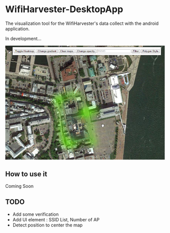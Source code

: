 # WifiHarvester-DesktopApp
The visualization tool for the WifiHarvester's data collect with the android application.

In development...

<img src="gui.png" title="WifiHarvester HeatMap" />

## How to use it
Coming Soon

## TODO

- Add some verification
- Add UI element : SSID List, Number of AP
- Detect position to center the map